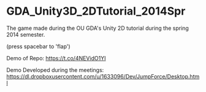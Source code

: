 GDA_Unity3D_2DTutorial_2014Spr
==============================

The game made during the OU GDA's Unity 2D tutorial during the spring 2014 semester.

(press spacebar to 'flap')

Demo of Repo: https://t.co/4NEVidO1YI

Demo Developed during the meetings: https://dl.dropboxusercontent.com/u/1633096/Dev/JumpForce/Desktop.html
